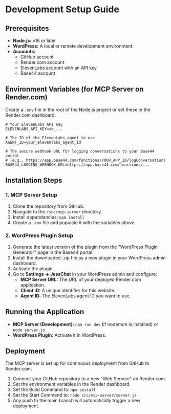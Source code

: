
# Development Setup Guide

## Prerequisites
- **Node.js:** v16 or later
- **WordPress:** A local or remote development environment.
- **Accounts:**
    - GitHub account
    - Render.com account
    - ElevenLabs account with an API key
    - Base44 account

## Environment Variables (for MCP Server on Render.com)
Create a `.env` file in the root of the Node.js project or set these in the Render.com dashboard.
```env
# Your ElevenLabs API Key
ELEVENLABS_API_KEY=sk_...

# The ID of the ElevenLabs agent to use
AGENT_ID=your_elevenlabs_agent_id

# The secure webhook URL for logging conversations to your Base44 portal
# (e.g., https://app.base44.com/functions/YOUR_APP_ID/logConversation)
BASE44_LOGGING_WEBHOOK_URL=https://app.base44.com/functions/...
```

## Installation Steps

### 1. MCP Server Setup
1.  Clone the repository from GitHub.
2.  Navigate to the `/src/mcp-server` directory.
3.  Install dependencies: `npm install`
4.  Create a `.env` file and populate it with the variables above.

### 2. WordPress Plugin Setup
1.  Generate the latest version of the plugin from the "WordPress Plugin Generator" page in the Base44 portal.
2.  Install the downloaded .zip file as a new plugin in your WordPress admin dashboard.
3.  Activate the plugin.
4.  Go to **Settings -> JessChat** in your WordPress admin and configure:
    - **MCP Server URL:** The URL of your deployed Render.com application.
    - **Client ID:** A unique identifier for this website.
    - **Agent ID:** The ElevenLabs agent ID you want to use.

## Running the Application
- **MCP Server (Development):** `npm run dev` (if nodemon is installed) or `node server.js`
- **WordPress Plugin:** Activate it in WordPress.

## Deployment
The MCP server is set up for continuous deployment from GitHub to Render.com.
1.  Connect your GitHub repository to a new "Web Service" on Render.com.
2.  Set the environment variables in the Render dashboard.
3.  Set the Build Command to: `npm install`
4.  Set the Start Command to: `node src/mcp-server/server.js`
5.  Any push to the main branch will automatically trigger a new deployment.
